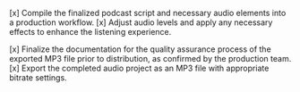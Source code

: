 [x] Compile the finalized podcast script and necessary audio elements into a production workflow.
[x] Adjust audio levels and apply any necessary effects to enhance the listening experience.


[x] Finalize the documentation for the quality assurance process of the exported MP3 file prior to distribution, as confirmed by the production team.
[x] Export the completed audio project as an MP3 file with appropriate bitrate settings.